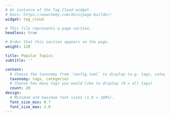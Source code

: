 ```yaml
---
# An instance of the Tag Cloud widget.
# Docs: https://wowchemy.com/docs/page-builder/
widget: tag_cloud

# This file represents a page section.
headless: true

# Order that this section appears on the page.
weight: 120

title: Popular Topics
subtitle: ''

content:
  # Choose the taxonomy from `config.toml` to display (e.g. tags, categories)
  taxonomy: tags, categories
  # Choose how many tags you would like to display (0 = all tags)
  count: 20
design:
  # Minimum and maximum font sizes (1.0 = 100%).
  font_size_min: 0.7
  font_size_max: 2.0
---
```


